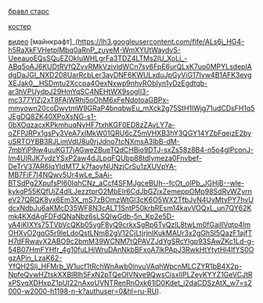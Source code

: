 [бравл старс](lv_0_20250405202036.mp4)



[костер](lv_0_20250315201102.mp4)

[видео](VID_20250314_214305_409.mp4)
[майнкрафт]_(https://lh3.googleusercontent.com/fife/ALs6j_HG4-h5RaXkFVHetplMbq0aRnP_zuyeM-WmXYUtWaydvS-UeeauoEQsSQuEZOkIuWHLgrFa3TDZ4LTMs2lU_XoLi_-ABq5oAJ6KUDtRVfQZvvRMkVzivldWCn7sy6FpE6urQLxK7uo0MPYLsdeplAdgDaJGI_NXD208UarRcbLer3ayDNF6KWULxduJpGyViG17Ivw4B1AFK3evgXEJak0__HSDmtu2Xccpa4OexNxwp9nhvRObIyn1yDzEgdtqb-ar3hVPUydpJ29HmYqSC4NEHtWX9sogIl3-mc377YlZj2xT8FAjWRhj5oOhM6xFeNdotoaGBPx-mmyown20coDwytmW9GRaP4bnqbwEu_mXck2g75StH1lWjg71udCDsFH1q5JEgDQ8ZK40XPoXsNG-s1-0bXOqzacxKPkmhuqNyHF7txhKGF0ED8zZAvLY7a-oZFPJRPx1gsPy3VeA7xIMkW01QRU6cZ5mVHXB3hY3QGY14YZbFqejzE2byuSRTOYBB3RJLimVdU8u0rjJdno7tcNXmsA3lbB-dM-7mbYiP9iw4uuKGT7jAGweZBueTQdCHBio9DTJ-sxZs58z8B4-n5o4glPconJ-lm4UIRJK7ydzYSxP2aw4dJLpqFQUbp88tdIymeza0Fnvbef-DeTrV37AR6IqYIdMT7_k7faoyNUNzjCrSu1zXUVpYA-MB7FiF7I4NQwv5Ur4wLe_5aAi-BTSdPg2XpufsPI60IqhCNz_aCcf4SFMJgceBUh--fcOt_oIPb_JGHjB--wle-kykgP55KQfUjZ4dlLJezztprO2MbEIr6CdJbGZjxZemeppOMp98SdRvWZyrneV27QRQK8yx6Em3X_mS7zBOmzWtGl3cK6O5WX2TfbJvN4UyMtvPY7hvUdcxNdbJu6aKMcD35WF8N3cALT1SntP50krbREsm14kavVOQxL_un7QY62Kmk4KXdAgFDFdQNaNbz6sLSQIwGdb-5n_Kp2e5D-yA4iKIXYs75TVbVcQKb05vgF8yQ9crkxSgRp6TyQzlL8twLm0fGaiIlVqto4ImOHXvO2gqG5r9leLdoQstLNm82gV12CjLtjrjnIKukMAUr3x2gGhSl5QazF1ajfTH7dFRwavX2ABO9c2bmM39WCNM7tQPAVZJdYgSRcYIgp93SAwZKc1Ld-g-54B07HmFYHfr_4g10fuLHiWruDAnNkbBFxoA7lkPApJ3RwkHtYtytHl4lfYS0OgzAPin_LzaK62-YfQH2SIj_HFMrb_W1ucf1tRchWnAwb0lnvuVAqhWpcnMLCZYR1bB4X2p-NpfeQvwHZtskXXBlRlh5FxN2pTQeOIVNve9QwsCisxlIPLZeyKYYZ1GeVCJtRxPSvqXDHxpZ1pUI22nAxoUVNTRenRnOxk61lD0Kdet_i2daCDSzAtX_w7=s2000-w2000-h1198-n-k?authuser=0&hl=ru-RU).
